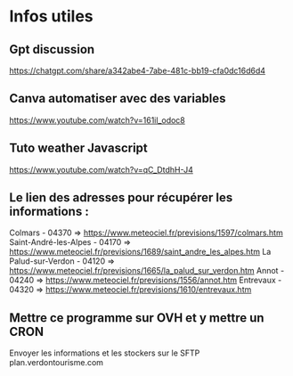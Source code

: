 # Infos utiles

## Gpt discussion

https://chatgpt.com/share/a342abe4-7abe-481c-bb19-cfa0dc16d6d4

## Canva automatiser avec des variables

https://www.youtube.com/watch?v=161il_odoc8

## Tuto weather Javascript

https://www.youtube.com/watch?v=qC_DtdhH-J4

## Le lien des adresses pour récupérer les informations :

Colmars - 04370 => https://www.meteociel.fr/previsions/1597/colmars.htm
Saint-André-les-Alpes - 04170 => https://www.meteociel.fr/previsions/1689/saint_andre_les_alpes.htm
La Palud-sur-Verdon - 04120 => https://www.meteociel.fr/previsions/1665/la_palud_sur_verdon.htm
Annot - 04240 => https://www.meteociel.fr/previsions/1556/annot.htm
Entrevaux - 04320 => https://www.meteociel.fr/previsions/1610/entrevaux.htm

## Mettre ce programme sur OVH et y mettre un CRON

Envoyer les informations et les stockers sur le SFTP plan.verdontourisme.com
